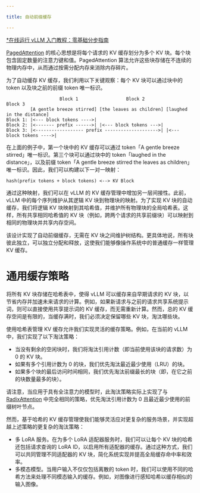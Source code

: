 ```yaml
---

title: 自动前缀缓存

---
```



[*在线运行 vLLM 入门教程：零基础分步指南](https://openbayes.com/console/public/tutorials/rXxb5fZFr29?utm_source=vLLM-CNdoc&utm_medium=vLLM-CNdoc-V1&utm_campaign=vLLM-CNdoc-V1-25ap)


[PagedAttention](https://blog.vllm.ai/2023/06/20/vllm.html) 的核心思想是将每个请求的 KV 缓存划分为多个 KV 块。每个块包含固定数量的注意力键和值。PagedAttention 算法允许这些块存储在不连续的物理内存中，从而通过按需分配内存来消除内存碎片。


为了自动缓存 KV 缓存，我们利用以下关键观察：每个 KV 块可以通过块中的 token 以及块之前的前缀 token 唯一标识。

```plain
                    Block 1                  Block 2                  Block 3
         [A gentle breeze stirred] [the leaves as children] [laughed in the distance]
Block 1: |<--- block tokens ---->|
Block 2: |<------- prefix ------>| |<--- block tokens --->|
Block 3: |<------------------ prefix -------------------->| |<--- block tokens ---->|
```


在上面的例子中，第一个块中的 KV 缓存可以通过 token「A gentle breeze stirred」唯一标识。第三个块可以通过块中的 token「laughed in the distance」，以及前缀 token「A gentle breeze stirred the leaves as children」唯一标识。因此，我们可以构建以下一对一映射：

```plain
hash(prefix tokens + block tokens) <--> KV Block
```

通过这种映射，我们可以在 vLLM 的 KV 缓存管理中增加另一层间接性。此前，vLLM 中的每个序列维护从其逻辑 KV 块到物理块的映射。为了实现 KV 块的自动缓存，我们将逻辑 KV 块映射到其哈希值，并维护所有物理块的全局哈希表。这样，所有共享相同哈希值的 KV 块（例如，跨两个请求的共享前缀块）可以映射到相同的物理块并共享内存空间。

该设计实现了自动前缀缓存，无需在 KV 块之间维护树结构。更具体地说，所有块彼此独立，可以独立分配和释放，这使我们能够像操作系统中的普通缓存一样管理 KV 缓存。



# 通用缓存策略

将所有 KV 块存储在哈希表中，使得 vLLM 可以缓存来自早期请求的 KV 块，以节省内存并加速未来请求的计算。例如，如果新请求与之前的请求共享系统提示词，则可以直接使用共享提示词的 KV 缓存，而无需重新计算。然而，总的 KV 缓存空间是有限的，当缓存满时，我们必须决定保留哪些 KV 块，淘汰哪些块。


使用哈希表管理 KV 缓存允许我们实现灵活的缓存策略。例如，在当前的 vLLM 中，我们实现了以下淘汰策略：

* 当没有剩余的空闲块时，我们将淘汰引用计数（即当前使用该块的请求数）为 0 的 KV 块。
* 如果有多个引用计数为 0 的块，我们优先淘汰最近最少使用（LRU）的块。
* 如果多个块的最后访问时间相同，我们优先淘汰前缀最长的块（即，在它之前的块数量最多的块）。


请注意，当应用于具有全注意力的模型时，此淘汰策略实际上实现了与 [RadixAttention](https://lmsys.org/blog/2024-01-17-sglang/) 中完全相同的策略，优先淘汰引用计数为 0 且最近最少使用的前缀树叶节点。


然而，基于哈希的 KV 缓存管理使我们能够灵活应对更复杂的服务场景，并实现超越上述策略的更复杂的淘汰策略：

* 多 LoRA 服务。在为多个 LoRA 适配器服务时，我们可以让每个 KV 块的哈希还包括请求查询的 LoRA ID，以启用所有适配器的缓存。通过这种方式，我们可以共同管理不同适配器的 KV 块，简化系统实现并提高全局缓存命中率和效率。
* 多模态模型。当用户输入不仅仅包括离散的 token 时，我们可以使用不同的哈希方法来处理不同模态输入的缓存。例如，对图像进行感知哈希以缓存相似的输入图像。


